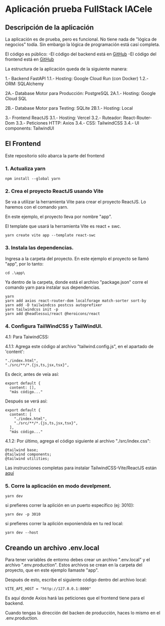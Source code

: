 # Aplicación prueba FullStack IACele


## Descripción de la aplicación

La aplicación es de prueba, pero es funcional. No tiene nada de "lógica de negocios" todía. Sin embargo la lógica de programación está casí completa.



El código es público:
 -El código del backend está en [GitHub](https://github.com/ecostichp/inventario_app_backend)
 -El código del frontend está en [GitHub](https://github.com/ecostichp/prueba_iacele_frontend)



La estructura de la aplicación queda de la siguiente manera:

1.- Backend FastAPI
  1.1.- Hosting: Google Cloud Run (con Docker)
  1.2.- ORM: SQLAlchemy

2A.- Database Motor para Producción: PostgreSQL
  2A.1.- Hosting: Google Cloud SQL

2B.- Database Motor para Testing: SQLite
  2B.1.- Hosting: Local


3.- Frontend ReactJS
  3.1.- Hosting: Vercel
  3.2.- Ruteador: React-Router-Dom
  3.3.- Peticiones HTTP: Axios
  3.4.- CSS: TailwindCSS
  3.4.- UI components: TailwindUI





## El Frontend

Este repositorio sólo abarca la parte del frontend


### 1. Actualiza yarn
```
npm install --global yarn
```

### 2. Crea el proyecto ReactJS usando Vite
Se va a utilizar la herramienta Vite para crear el proyecto ReactJS. Lo haremos con el comando yarn.

En este ejemplo, el proyecto lleva por nombre "app".

El template que usará la herramienta Vite es react + swc.

```
yarn create vite app --template react-swc
```

### 3. Instala las dependencias.
Ingresa a la carpeta del proyecto. En este ejemplo el proyecto se llamó "app", por lo tanto:

```
cd .\app\
```

Ya dentro de la carpeta, donde está el archivo "package.json" corre el comando yarn para instalar sus dependencias.

```
yarn
yarn add axios react-router-dom localforage match-sorter sort-by
yarn add -D tailwindcss postcss autoprefixer
yarn tailwindcss init -p
yarn add @headlessui/react @heroicons/react
```

### 4. Configura TailWindCSS y TailWindUI.
4.1: Para TaiwindCSS:

4.1.1: Agrega este código al archivo "tailwind.config.js", en el apartado de 'content':
```
"./index.html",
"./src/**/*.{js,ts,jsx,tsx}",
```

Es decir, antes de veía así:
```
export default {
  content: [],
  "más código..."
```

Después se verá así:
```
export default {
  content: [
    "./index.html",
    "./src/**/*.{js,ts,jsx,tsx}",
  ],
  "más código..."
```

4.1.2: Por último, agrega el código siguiente al archivo "./src/index.css":
```
@tailwind base;
@tailwind components;
@tailwind utilities;
```

Las instrucciones completas para instalar TailwindCSS-Vite/ReactJS están [aquí](https://tailwindcss.com/docs/guides/vite)



### 5. Corre la aplicación en modo develpment.
```
yarn dev
```
si prefieres correr la aplición en un puerto específico (ej: 3010):
```
yarn dev -p 3010
```
si prefieres correr la aplición exponiendola en tu red local:
```
yarn dev --host
```



## Creando un archivo .env.local
Para tener variables de entorno debes crear un archivo ".env.local" y el archivo ".env.production".  Estos archivos se crean en la carpeta del proyecto, que en este ejemplo llamaste "app".


Después de esto, escribe el siguiente código dentro del archivo local:
```
VITE_API_HOST = "http://127.0.0.1:8000"
```
Es aquí donde Axios hará las peticiones que el frontend tiene para el backend.

Cuando tengas la dirección del backen de producción, haces lo mismo en el .env.production.
